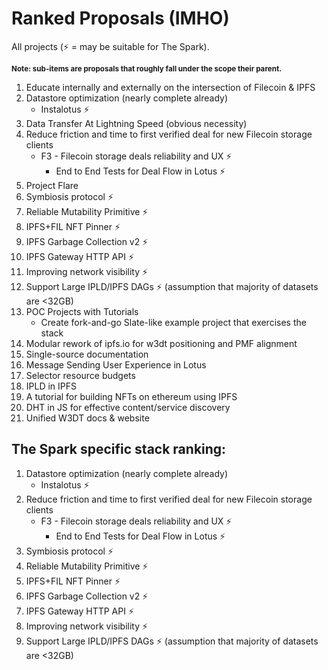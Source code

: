 # Ranked Proposals (IMHO)

All projects (⚡️ = may be suitable for The Spark).

**<small>Note: sub-items are proposals that roughly fall under the scope their parent.</small>**

1. Educate internally and externally on the intersection of Filecoin & IPFS
1. Datastore optimization (nearly complete already)
    * Instalotus ⚡️
1. Data Transfer At Lightning Speed (obvious necessity)
1. Reduce friction and time to first verified deal for new Filecoin storage clients
    * F3 - Filecoin storage deals reliability and UX ⚡️
        * End to End Tests for Deal Flow in Lotus ⚡️
1. Project Flare
1. Symbiosis protocol ⚡️
1. Reliable Mutability Primitive ⚡️
1. IPFS+FIL NFT Pinner ⚡️
1. IPFS Garbage Collection v2 ⚡️
1. IPFS Gateway HTTP API ⚡️
1. Improving network visibility ⚡️
1. Support Large IPLD/IPFS DAGs ⚡️ (assumption that majority of datasets are <32GB)
1. POC Projects with Tutorials
    * Create fork-and-go Slate-like example project that exercises the stack
1. Modular rework of ipfs.io for w3dt positioning and PMF alignment
1. Single-source documentation
1. Message Sending User Experience in Lotus
1. Selector resource budgets
1. IPLD in IPFS
1. A tutorial for building NFTs on ethereum using IPFS
1. DHT in JS for effective content/service discovery
1. Unified W3DT docs & website

## The Spark specific stack ranking:

1. Datastore optimization (nearly complete already)
    * Instalotus ⚡️
1. Reduce friction and time to first verified deal for new Filecoin storage clients
    * F3 - Filecoin storage deals reliability and UX ⚡️
        * End to End Tests for Deal Flow in Lotus ⚡️
1. Symbiosis protocol ⚡️
1. Reliable Mutability Primitive ⚡️
1. IPFS+FIL NFT Pinner ⚡️
1. IPFS Garbage Collection v2 ⚡️
1. IPFS Gateway HTTP API ⚡️
1. Improving network visibility ⚡️
1. Support Large IPLD/IPFS DAGs ⚡️ (assumption that majority of datasets are <32GB)
